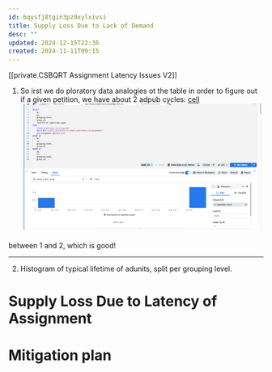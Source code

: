 ```yaml
---
id: 6qysfj8tgin3pz9xylxivsi
title: Supply Loss Due to Lack of Demand
desc: ""
updated: 2024-12-15T22:35
created: 2024-11-11T09:15
---
```

[[private.CSBQRT Assignment Latency Issues V2]]

1. So irst we do ploratory data analogies ot the table in order to figure out if a given petition, we have about 2 adpub cycles:
   [cell](https://fburl.com/anp/ob92nh4d)
   ![alt text](image-4.png)

between 1 and 2, which is good!

* * *

2. Histogram of typical lifetime of adunits, split per grouping level.

# Supply Loss Due to Latency of Assignment

# Mitigation plan

